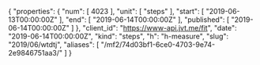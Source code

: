 {
  "properties": {
    "num": [
      4023
    ],
    "unit": [
      "steps"
    ],
    "start": [
      "2019-06-13T00:00:00Z"
    ],
    "end": [
      "2019-06-14T00:00:00Z"
    ],
    "published": [
      "2019-06-14T00:00:00Z"
    ]
  },
  "client_id": "https://www-api.jvt.me/fit",
  "date": "2019-06-14T00:00:00Z",
  "kind": "steps",
  "h": "h-measure",
  "slug": "2019/06/wtdtj",
  "aliases": [
    "/mf2/74d03bf1-6ce0-4703-9e74-2e9846751aa3/"
  ]
}
